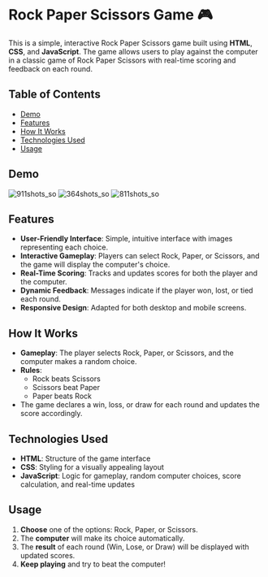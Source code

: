 # Rock Paper Scissors Game 🎮

This is a simple, interactive Rock Paper Scissors game built using **HTML**, **CSS**, and **JavaScript**. The game allows users to play against the computer in a classic game of Rock Paper Scissors with real-time scoring and feedback on each round.

## Table of Contents
- [Demo](#demo)
- [Features](#features)
- [How It Works](#how-it-works)
- [Technologies Used](#technologies-used)
- [Usage](#usage)


## Demo
![911shots_so](https://github.com/user-attachments/assets/b593b6d2-b2b4-4a91-aeb6-da30887833ab)
![364shots_so](https://github.com/user-attachments/assets/3738457a-ff90-431e-bc2c-4cc2145b117c)
![811shots_so](https://github.com/user-attachments/assets/b5e3614a-2894-4987-b609-14f0c5dc7f2a)

## Features
- **User-Friendly Interface**: Simple, intuitive interface with images representing each choice.
- **Interactive Gameplay**: Players can select Rock, Paper, or Scissors, and the game will display the computer's choice.
- **Real-Time Scoring**: Tracks and updates scores for both the player and the computer.
- **Dynamic Feedback**: Messages indicate if the player won, lost, or tied each round.
- **Responsive Design**: Adapted for both desktop and mobile screens.

## How It Works
- **Gameplay**: The player selects Rock, Paper, or Scissors, and the computer makes a random choice.
- **Rules**:
  - Rock beats Scissors
  - Scissors beat Paper
  - Paper beats Rock
- The game declares a win, loss, or draw for each round and updates the score accordingly.

## Technologies Used
- **HTML**: Structure of the game interface
- **CSS**: Styling for a visually appealing layout
- **JavaScript**: Logic for gameplay, random computer choices, score calculation, and real-time updates

## Usage
1. **Choose** one of the options: Rock, Paper, or Scissors.
2. The **computer** will make its choice automatically.
3. The **result** of each round (Win, Lose, or Draw) will be displayed with updated scores.
4. **Keep playing** and try to beat the computer!

